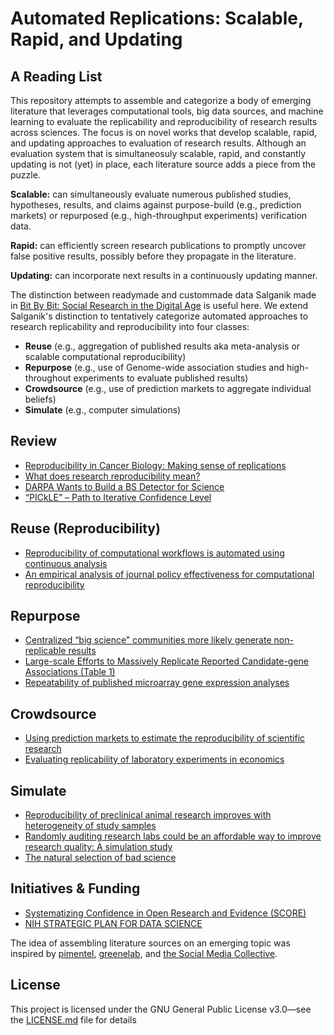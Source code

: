 # Automated Replications: Scalable, Rapid, and Updating&nbsp; 
## A Reading List

This repository attempts to assemble and categorize a body of emerging literature that leverages computational tools, big data sources, and machine learning to evaluate the replicability and reproducibility of research results across sciences. The focus is on novel works that develop scalable, rapid, and updating approaches to evaluation of research results. Although an evaluation system that is simultaneosuly scalable, rapid, and constantly updating is not (yet) in place, each literature source adds a piece from the puzzle. 

**Scalable:** can simultaneously evaluate numerous published studies, hypotheses, results, and claims against purpose-build (e.g., prediction markets) or repurposed (e.g., high-throughput experiments) verification data. 

**Rapid:** can efficiently screen research publications to promptly uncover false positive results, possibly before they propagate in the literature. 

**Updating:** can incorporate next results in a continuously updating manner. 

The distinction between readymade and custommade data Salganik made in [Bit By Bit: Social Research in the Digital Age](https://www.bitbybitbook.com) is useful here. We extend Salganik's distinction to tentatively categorize automated approaches to research replicability and reproducibility into four classes:
- **Reuse** (e.g., aggregation of published results aka meta-analysis or scalable computational reproducibility)
- **Repurpose** (e.g., use of Genome-wide association studies and high-throughout experiments to evaluate published results)
- **Crowdsource** (e.g., use of prediction markets to aggregate individual beliefs)
- **Simulate** (e.g., computer simulations)

## Review

- [Reproducibility in Cancer Biology: Making sense of replications](https://elifesciences.org/articles/23383)
- [What does research reproducibility mean?](http://stm.sciencemag.org/content/8/341/341ps12)
- [DARPA Wants to Build a BS Detector for Science](https://www.wired.com/story/darpa-bs-detector-science/)
- [“PICkLE” – Path to Iterative Confidence Level](https://osf.io/8wnzs/)

## Reuse (Reproducibility)

- [Reproducibility of computational workflows is automated using continuous analysis](https://www.nature.com/articles/nbt.3780)
- [An empirical analysis of journal policy effectiveness for computational reproducibility](http://www.pnas.org/content/115/11/2584) 

## Repurpose

- [Centralized “big science” communities more likely generate non-replicable results](https://arxiv.org/pdf/1801.05042.pdf)
- [Large-scale Efforts to Massively Replicate Reported Candidate-gene Associations (Table 1)](https://www.gwern.net/docs/statistics/decision/2011-ioannidis.pdf)
- [Repeatability of published microarray gene expression analyses](https://www.nature.com/articles/ng.295)

## Crowdsource

- [Using prediction markets to estimate the reproducibility of scientific research](http://www.pnas.org/content/early/2015/11/04/1516179112)
- [Evaluating replicability of laboratory experiments in economics](http://science.sciencemag.org/content/early/2016/03/02/science.aaf0918)

## Simulate

- [Reproducibility of preclinical animal research improves with heterogeneity of study samples](http://journals.plos.org/plosbiology/article?id=10.1371/journal.pbio.2003693)
- [Randomly auditing research labs could be an affordable way to improve research quality: A simulation study](http://journals.plos.org/plosone/article?id=10.1371/journal.pone.0195613)
- [The natural selection of bad science](http://rsos.royalsocietypublishing.org/content/3/9/160384)

## Initiatives & Funding 
- [Systematizing Confidence in Open Research and Evidence (SCORE)](https://events.sa-meetings.com/ehome/index.php?eventid=340598&)
- [NIH STRATEGIC PLAN FOR DATA SCIENCE](https://datascience.nih.gov/sites/default/files/NIH_Strategic_Plan_for_Data_Science_Final_508.pdf)

The idea of assembling literature sources on an emerging topic was inspired by [pimentel](https://github.com/pimentel/deep_learning_papers/blob/master/README.md), [greenelab](https://github.com/greenelab/deep-review), and [the Social Media Collective](https://socialmediacollective.org/reading-lists/). 

## License
This project is licensed under the GNU General Public License v3.0—see the [LICENSE.md](LICENSE.md) file for details
